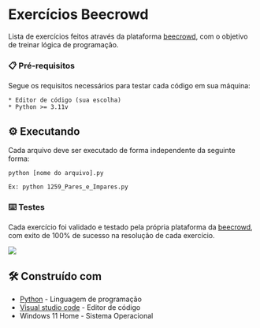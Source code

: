# Exercícios Beecrowd

Lista de exercícios feitos através da plataforma [beecrowd](https://www.beecrowd.com.br/judge/en/login), com o objetivo de treinar lógica de programação.

### 📋 Pré-requisitos

Segue os requisitos necessários para testar cada código em sua máquina:

```
* Editor de código (sua escolha)
* Python >= 3.11v
```

## ⚙️ Executando

Cada arquivo deve ser executado de forma independente da seguinte forma:

```
python [nome do arquivo].py

Ex: python 1259_Pares_e_Impares.py
```

### ⌨️ Testes

Cada exercício foi validado e testado pela própria plataforma da [beecrowd](https://www.beecrowd.com.br/judge/en/login), com exito de 100% de sucesso na resolução de cada exercício.

<img src="https://github.com/LucasSouzaG/exercise-beecrowd/assets/66741091/b8ec25b2-b8a7-4363-9e9d-8c1b2b17e491">

## 🛠️ Construído com

* [Python](https://www.python.org) - Linguagem de programação
* [Visual studio code](https://code.visualstudio.com) - Editor de código
* Windows 11 Home - Sistema Operacional